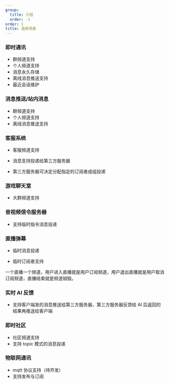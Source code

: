 ```yaml
---
group:
  title: 介绍
  order: -1
order: 1
title: 适用场景
---
```


### 即时通讯

- 群频道支持
- 个人频道支持
- 消息永久存储
- 离线消息推送支持
- 最近会话维护

### 消息推送/站内消息

- 群频道支持
- 个人频道支持
- 离线消息推送支持

### 客服系统

- 客服频道支持

- 消息支持投递给第三方服务器

- 第三方服务器可决定分配指定的订阅者成组投递

### 游戏聊天室

- 大群频道支持

<!-- 把联机的用户建立一个频道内，当A打了敌人后，A将数据告诉你们自己的业务服务器，业务服务器处理后调用悟空IM的发送消息接口，发送消息的频道参数指定为这个建立的频道，这样这个频道内所有人都能收到包括A -->

### 音视频信令服务器

- 支持临时指令消息投递

### 直播弹幕

- 临时消息投递

- 临时订阅者支持

一个直播一个频道，用户进入直播就是用户订阅频道，用户退出直播就是用户取消订阅频道，直播结束就是频道销毁。

### 实时 AI 反馈

- 支持客户端发的消息推送给第三方服务器，第三方服务器反馈给 AI 后返回的结果再推送给客户端

### 即时社区

- 社区频道支持
- 支持 topic 模式的消息投递

### 物联网通讯

- mqtt 协议支持（待开发）
- 支持发布与订阅
